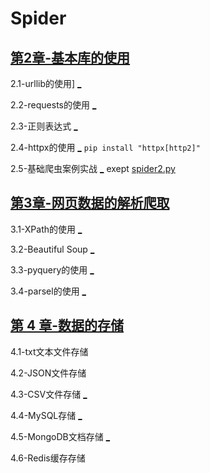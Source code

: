 # Spider

## [第2章-基本库的使用](第2章/)

2.1-urllib的使用] [_](https://github.com/Python3WebSpider/UrllibTest)   

2.2-requests的使用 [_](https://github.com/Python3WebSpider/RequestsTest) 

2.3-正则表达式 [_](https://github.com/Python3WebSpider/RegexTest) 

2.4-httpx的使用 [_](https://github.com/Python3WebSpider/HttpxTest) `pip install "httpx[http2]"` 

2.5-基础爬虫案例实战 [_](https://github.com/Python3WebSpider/ScrapeSsr1)  exept [spider2.py](https://github.com/Python3WebSpider/ScrapeSsr1/blob/master/spider2.py) 

## [第3章-网页数据的解析爬取](第3章/)

3.1-XPath的使用 [_](https://github.com/Python3WebSpider/XPathTest) 

3.2-Beautiful Soup [_](https://github.com/Python3WebSpider/BeautifulSoupTest) 

3.3-pyquery的使用 [_](https://github.com/Python3WebSpider/PyQueryTest) 

3.4-parsel的使用 [_](https://github.com/Python3WebSpider/ParselTest) 

## [第 4 章-数据的存储](第4章/)

4.1-txt文本文件存储

4.2-JSON文件存储

4.3-CSV文件存储 [_](https://github.com/Python3WebSpider/FileStorageTest) 

4.4-MySQL存储 [_](https://github.com/Python3WebSpider/MySQLTest) 

4.5-MongoDB文档存储 [_](https://github.com/Python3WebSpider/MongoDBTest) 

4.6-Redis缓存存储

